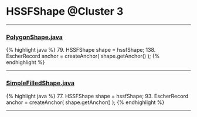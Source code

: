 # HSSFShape @Cluster 3

***

### [PolygonShape.java](https://searchcode.com/codesearch/view/15642360/)
{% highlight java %}
79. HSSFShape shape = hssfShape;
138. EscherRecord anchor = createAnchor( shape.getAnchor() );
{% endhighlight %}

***

### [SimpleFilledShape.java](https://searchcode.com/codesearch/view/15642355/)
{% highlight java %}
77. HSSFShape shape = hssfShape;
93. EscherRecord anchor = createAnchor( shape.getAnchor() );
{% endhighlight %}

***

